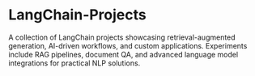# LangChain-Projects
A collection of LangChain projects showcasing retrieval-augmented generation, AI-driven workflows, and custom applications. Experiments include RAG pipelines, document QA, and advanced language model integrations for practical NLP solutions.
